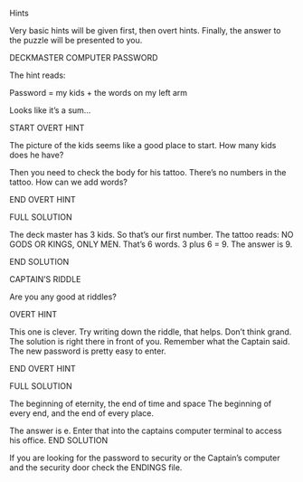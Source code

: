 Hints

Very basic hints will be given first, then overt hints. Finally, the answer to the puzzle will be presented to you.

DECKMASTER COMPUTER PASSWORD

The hint reads:

Password = my kids + the words on my left arm 

Looks like it’s a sum…

START OVERT HINT

The picture of the kids seems like a good place to start. How many kids does he have? 

Then you need to check the body for his tattoo. There’s no numbers in the tattoo. How can we add words?

END OVERT HINT

FULL SOLUTION

The deck master has 3 kids. So that’s our first number. The tattoo reads: NO GODS OR KINGS, ONLY MEN. That’s 6 words. 3 plus 6 = 9. The answer is 9.

END SOLUTION


CAPTAIN’S RIDDLE

Are you any good at riddles?

OVERT HINT

This one is clever. Try writing down the riddle, that helps. Don’t think grand. The solution is right there in front of you. Remember what the Captain said. The new password is pretty easy to enter.

END OVERT HINT

FULL SOLUTION

The beginning of eternity,
the end of time and space
The beginning of every end,
and the end of every place.

The answer is e.  Enter that into the captains computer terminal to access his office. 
END SOLUTION


If you are looking for the password to security or the Captain’s computer  and the security door check the ENDINGS file.
